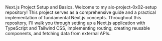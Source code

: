 Next.js Project Setup and Basics.
Welcome to my alx-project-0x02-setup repository! This project serves as a comprehensive guide and a practical implementation of fundamental Next.js concepts. Throughout this repository, I'll walk you through setting up a Next.js application with TypeScript and Tailwind CSS, implementing routing, creating reusable components, and fetching data from external APIs.

